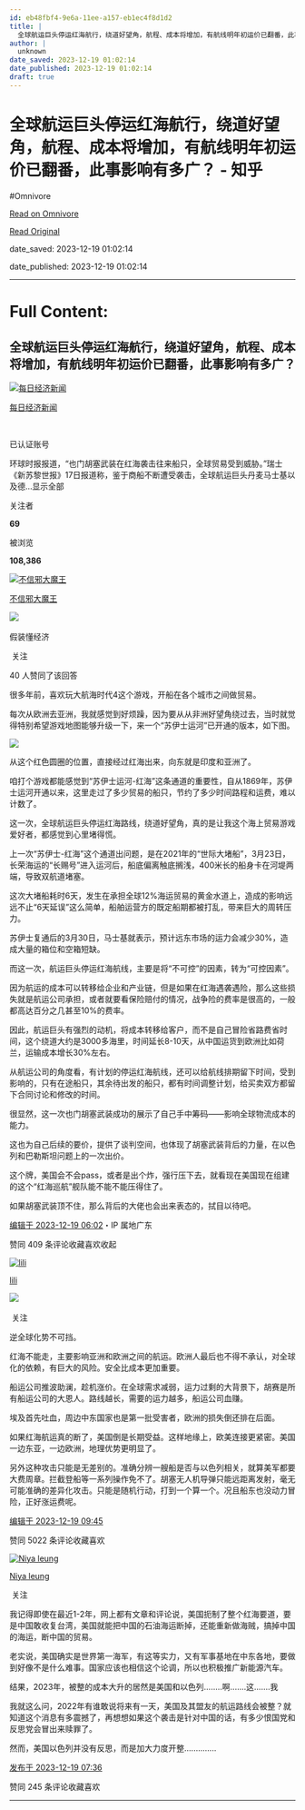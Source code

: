 ```yaml
---
id: eb48fbf4-9e6a-11ee-a157-eb1ec4f8d1d2
title: |
  全球航运巨头停运红海航行，绕道好望角，航程、成本将增加，有航线明年初运价已翻番，此事影响有多广？ - 知乎
author: |
  unknown
date_saved: 2023-12-19 01:02:14
date_published: 2023-12-19 01:02:14
draft: true
---
```


# 全球航运巨头停运红海航行，绕道好望角，航程、成本将增加，有航线明年初运价已翻番，此事影响有多广？ - 知乎
#Omnivore

[Read on Omnivore](https://omnivore.app/me/-18c8211cfab)

[Read Original](https://www.zhihu.com/question/635546270/answer/3331082028)

date_saved: 2023-12-19 01:02:14

date_published: 2023-12-19 01:02:14

--- 

# Full Content: 

## 全球航运巨头停运红海航行，绕道好望角，航程、成本将增加，有航线明年初运价已翻番，此事影响有多广？

[![每日经济新闻](https://proxy-prod.omnivore-image-cache.app/0x0,suHC1ebUxgPeRiHHXlWKyIFyrHz38_N35eytZAGjvuYA/https://picx.zhimg.com/v2-3c85f145c803f8c734e586243f171a50_l.jpg?source=1def8aca)](https://www.zhihu.com/org/mei-ri-jing-ji-xin-wen)

[每日经济新闻](https://www.zhihu.com/org/mei-ri-jing-ji-xin-wen)

[​](https://www.zhihu.com/question/48510028)

已认证账号

环球时报报道，“也门胡塞武装在红海袭击往来船只，全球贸易受到威胁。”瑞士《新苏黎世报》17日报道称，鉴于商船不断遭受袭击，全球航运巨头丹麦马士基以及德…显示全部 ​

关注者

**69**

被浏览

**108,386**

[![不信邪大魔王](https://proxy-prod.omnivore-image-cache.app/0x0,sINSH4BCelRVRRcuIrV3ublbQNYEEIaZhb9c1f3UaSmM/https://pic1.zhimg.com/v2-1ff2c3a68aff8302cb60110adc52d126_l.jpg?source=2c26e567)](https://www.zhihu.com/people/nuo-ba-6)

[不信邪大魔王](https://www.zhihu.com/people/nuo-ba-6)

​![](https://proxy-prod.omnivore-image-cache.app/0x0,sEQaOWrSM4sYxMszrQ6lhsM51WgM5AvlqxCkeG6GJZz4/https://pic1.zhimg.com/v2-4812630bc27d642f7cafcd6cdeca3d7a.jpg?source=88ceefae)

假装懂经济

​ 关注

40 人赞同了该回答

很多年前，喜欢玩大航海时代4这个游戏，开船在各个城市之间做贸易。

每次从欧洲去亚洲，我就感觉到好烦躁，因为要从从非洲好望角绕过去，当时就觉得特别希望游戏地图能够升级一下，来一个“苏伊士运河”已开通的版本，如下图。

![](https://proxy-prod.omnivore-image-cache.app/608x400,shk5KsYvy-hBPZjtWug6EXj0Kh11UuCZIIsv2KD4GkLQ/https://pica.zhimg.com/50/v2-e5c41717e6c56eca220f49c1bc63a1cb_720w.jpg?source=2c26e567)

从这个红色圆圈的位置，直接经过红海出来，向东就是印度和亚洲了。

咱打个游戏都能感觉到“苏伊士运河-红海”这条通道的重要性，自从1869年，苏伊士运河开通以来，这里走过了多少贸易的船只，节约了多少时间路程和运费，难以计数了。

这一次，全球航运巨头停运红海路线，绕道好望角，真的是让我这个海上贸易游戏爱好者，都感觉到心里堵得慌。

上一次“苏伊士-红海”这个通道出问题，是在2021年的“世际大堵船”，3月23日，长荣海运的“长赐号”进入运河后，船底偏离触底搁浅，400米长的船身卡在河堤两端，导致双航道堵塞。

这次大堵船耗时6天，发生在承担全球12%海运贸易的黄金水道上，造成的影响远远不止“6天延误”这么简单，船舶运营方的既定船期都被打乱，带来巨大的周转压力。

苏伊士复通后的3月30日，马士基就表示，预计远东市场的运力会减少30%，造成大量的箱位和空箱短缺。

而这一次，航运巨头停运红海航线，主要是将“不可控”的因素，转为“可控因素”。

因为航运的成本可以转移给企业和产业链，但是如果在红海遇袭遇险，那么这些损失就是航运公司承担，或者就要看保险赔付的情况，战争险的费率是很高的，一般都高达百分之几甚至10%的费率。

因此，航运巨头有强烈的动机，将成本转移给客户，而不是自己冒险省路费省时间，这个绕道大约是3000多海里，时间延长8-10天，从中国运货到欧洲比如荷兰，运输成本增长30%左右。

从航运公司的角度看，有计划的停运红海航线，还可以给航线排期留下时间，受到影响的，只有在途船只，其余待出发的船只，都有时间调整计划，给买卖双方都留下合同讨论和修改的时间。

很显然，这一次也门胡塞武装成功的展示了自己手中筹码——影响全球物流成本的能力。

这也为自己后续的要价，提供了谈判空间，也体现了胡塞武装背后的力量，在以色列和巴勒斯坦问题上的一次出价。

这个牌，美国会不会pass，或者是出个炸，强行压下去，就看现在美国现在组建的这个“红海巡航”舰队能不能不能压得住了。

如果胡塞武装顶不住，那么背后的大佬也会出来表态的，拭目以待吧。

[编辑于 2023-12-19 06:02](https://www.zhihu.com/question/635546270/answer/3331082028)・IP 属地广东

​赞同 40​​9 条评论​收藏​喜欢收起​

[![lili](https://proxy-prod.omnivore-image-cache.app/0x0,sYPOst_vEAudSx_wTU8sqAW1P6hYvsnvtGO6ogPfY6n0/https://picx.zhimg.com/v2-abed1a8c04700ba7d72b45195223e0ff_l.jpg?source=1def8aca)](https://www.zhihu.com/people/lili-92-20)

[lili](https://www.zhihu.com/people/lili-92-20)

​![](https://proxy-prod.omnivore-image-cache.app/0x0,sEQaOWrSM4sYxMszrQ6lhsM51WgM5AvlqxCkeG6GJZz4/https://pic1.zhimg.com/v2-4812630bc27d642f7cafcd6cdeca3d7a.jpg?source=88ceefae)

​ 关注

逆全球化势不可挡。

红海不能走，主要影响亚洲和欧洲之间的航运。欧洲人最后也不得不承认，对全球化的依赖，有巨大的风险。安全比成本更加重要。

船运公司推波助澜，趁机涨价。在全球需求减弱，运力过剩的大背景下，胡赛是所有船运公司的大恩人。路线越长，需要的运力越多，船运公司血赚。

埃及首先吐血，周边中东国家也是第一批受害者，欧洲的损失倒还排在后面。

如果红海航运真的断了，美国倒是长期受益。这样地缘上，欧美连接更紧密。美国一边东亚，一边欧洲，地理优势更明显了。

另外这种攻击只能是无差别的。准确分辨一艘船是否与以色列相关，就算美军都要大费周章。拦截登船等一系列操作免不了。胡塞无人机导弹只能远距离发射，毫无可能准确的差异化攻击。只能是随机行动，打到一个算一个。况且船东也没动力冒险，正好涨运费呢。

[编辑于 2023-12-19 09:45](https://www.zhihu.com/question/635546270/answer/3330864033)

​赞同 50​​22 条评论​收藏​喜欢

[![Niya leung](https://proxy-prod.omnivore-image-cache.app/0x0,s7-oy7FIOtEZ_mQLK6GrKOhJTNxsMC862Hbpsc-Lji3Q/https://pic1.zhimg.com/cc60ebd2b54fa0c90453b43b300f13ab_l.jpg?source=1def8aca)](https://www.zhihu.com/people/liang-ming-en-39)

[Niya leung](https://www.zhihu.com/people/liang-ming-en-39)

​ 关注

我记得即使在最近1-2年，网上都有文章和评论说，美国扼制了整个红海要道，要是中国敢收复台湾，美国就能把中国的石油海运断掉，还能重新做海贼，搞掉中国的海运，断中国的贸易。

老实说，美国确实是世界第一海军，有这等实力，又有军事基地在中东各地，要做到好像不是什么难事。国家应该也相信这个论调，所以也积极推广新能源汽车。

结果，2023年，被整的成本大升的居然是美国和以色列........啊.......这.......我

我就这么问，2022年有谁敢说将来有一天，美国及其盟友的航运路线会被整？就知道这个消息有多震撼了，再想想如果这个袭击是针对中国的话，有多少恨国党和反思党会冒出来赎罪了。

然而，美国以色列并没有反思，而是加大力度开整..............

[发布于 2023-12-19 07:36](https://www.zhihu.com/question/635546270/answer/3331222714)

​赞同 24​​5 条评论​收藏​喜欢

---

